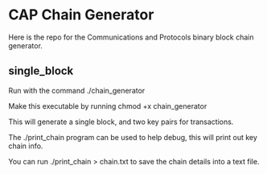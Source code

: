 # CAP Chain Generator

Here is the repo for the Communications and Protocols binary block chain generator.

## single_block
Run with the command ./chain_generator

Make this executable by running chmod +x chain_generator

This will generate a single block, and two key pairs for transactions.

The ./print_chain program can be used to help debug, this will print out key chain info.

You can run ./print_chain > chain.txt to save the chain details into a text file.
